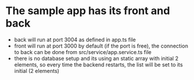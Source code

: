# The sample app has its front and back

- back will run at port 3004 as defined in app.ts file
- front will run at port 3000 by default (if the port is free), the connection to back can be done from src/service/app.service.ts file
- there is no database setup and its using an static array with initial 2 elements, so every time the backend restarts, the list will be set to its initial (2 elements)
